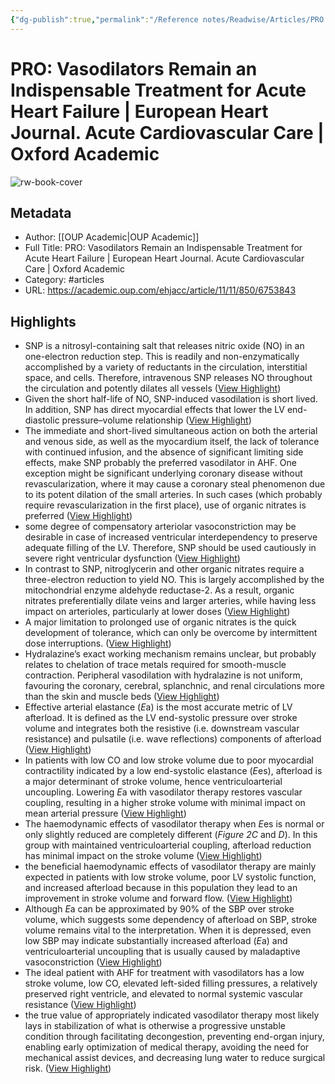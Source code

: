```yaml
---
{"dg-publish":true,"permalink":"/Reference notes/Readwise/Articles/PRO Vasodilators Remain an Indispensable Treatment for Acute Heart Failure  European Heart Journal. Acute Cardiovascular Care  Oxford Academic/"}
---
```


# PRO: Vasodilators Remain an Indispensable Treatment for Acute Heart Failure | European Heart Journal. Acute Cardiovascular Care | Oxford Academic

![rw-book-cover](https://oup.silverchair-cdn.com/oup/backfile/Content_public/Journal/ehjacc/11/11/10.1093_ehjacc_zuac128/1/m_zuac128_ga1.jpeg?Expires=1742075330&Signature=swQ9SFb1RfY2HEilpUajtdNW6ezVH1MLvkiILHHeOOkpWdIug3OjPQ2-o~znf063Qk3Rw~wSpRuy6LqM0kHRZUur~hjZkQ7ffy0SVhdbMPLPFCs1VvpyWV6aoy5x21nSKGNj2ZWNyNlA8UForUwBzcLAf5f2fih070HZKwUlRDG674oHyums42aFv9zvZtNnSxqcLA~8BTHONmxMOqz-ExeUeesjMmfw~bDNJpvtoAT2ev8NKVe7FETKnb-qzCr-nSlJpdHHjXPuXH9uI3-Yw~~O1J2gMRKmZrURN9elqm8xCYMq6~cpkXPv2vr4ha1ynC2sg3gHjIDBLHiuy~GuFA__&Key-Pair-Id=APKAIE5G5CRDK6RD3PGA)

## Metadata
- Author: [[OUP Academic\|OUP Academic]]
- Full Title: PRO: Vasodilators Remain an Indispensable Treatment for Acute Heart Failure | European Heart Journal. Acute Cardiovascular Care | Oxford Academic
- Category: #articles
- URL: https://academic.oup.com/ehjacc/article/11/11/850/6753843

## Highlights
- SNP is a nitrosyl-containing salt that releases nitric oxide (NO) in an one-electron reduction step. This is readily and non-enzymatically accomplished by a variety of reductants in the circulation, interstitial space, and cells. Therefore, intravenous SNP releases NO throughout the circulation and potently dilates all vessels ([View Highlight](https://read.readwise.io/read/01gwmmm816v2xnr3pttz6kpvmb))
- Given the short half-life of NO, SNP-induced vasodilation is short lived. In addition, SNP has direct myocardial effects that lower the LV end-diastolic pressure–volume relationship ([View Highlight](https://read.readwise.io/read/01gwmmp6xgqjxap08msjap5nx5))
- The immediate and short-lived simultaneous action on both the arterial and venous side, as well as the myocardium itself, the lack of tolerance with continued infusion, and the absence of significant limiting side effects, make SNP probably the preferred vasodilator in AHF. One exception might be significant underlying coronary disease without revascularization, where it may cause a coronary steal phenomenon due to its potent dilation of the small arteries. In such cases (which probably require revascularization in the first place), use of organic nitrates is preferred ([View Highlight](https://read.readwise.io/read/01gwmmr4caf2w6hvgyjpwkxk0j))
- some degree of compensatory arteriolar vasoconstriction may be desirable in case of increased ventricular interdependency to preserve adequate filling of the LV. Therefore, SNP should be used cautiously in severe right ventricular dysfunction ([View Highlight](https://read.readwise.io/read/01gwmmssvzxpdnj63rvybt5ss1))
- In contrast to SNP, nitroglycerin and other organic nitrates require a three-electron reduction to yield NO. This is largely accomplished by the mitochondrial enzyme aldehyde reductase-2. As a result, organic nitrates preferentially dilate veins and larger arteries, while having less impact on arterioles, particularly at lower doses ([View Highlight](https://read.readwise.io/read/01gwmmxbs997zx26bkb9bxzbye))
- A major limitation to prolonged use of organic nitrates is the quick development of tolerance, which can only be overcome by intermittent dose interruptions. ([View Highlight](https://read.readwise.io/read/01gwmmxqh5t6nn85cmkvs4bs8m))
- Hydralazine’s exact working mechanism remains unclear, but probably relates to chelation of trace metals required for smooth-muscle contraction. Peripheral vasodilation with hydralazine is not uniform, favouring the coronary, cerebral, splanchnic, and renal circulations more than the skin and muscle beds ([View Highlight](https://read.readwise.io/read/01gwmn0q26spvqrc29tqmzs07a))
- Effective arterial elastance (*E*a) is the most accurate metric of LV afterload. It is defined as the LV end-systolic pressure over stroke volume and integrates both the resistive (i.e. downstream vascular resistance) and pulsatile (i.e. wave reflections) components of afterload ([View Highlight](https://read.readwise.io/read/01gwmn2x9zbw7wnebw154rjabg))
- In patients with low CO and low stroke volume due to poor myocardial contractility indicated by a low end-systolic elastance (*E*es), afterload is a major determinant of stroke volume, hence ventriculoarterial uncoupling. Lowering *E*a with vasodilator therapy restores vascular coupling, resulting in a higher stroke volume with minimal impact on mean arterial pressure ([View Highlight](https://read.readwise.io/read/01gwmn3z4cn9edebwcf0kw9f79))
- The haemodynamic effects of vasodilator therapy when *E*es is normal or only slightly reduced are completely different (*Figure 2C* and *D*). In this group with maintained ventriculoarterial coupling, afterload reduction has minimal impact on the stroke volume ([View Highlight](https://read.readwise.io/read/01gwmn5dn6f19tvp28je1q04t0))
- the beneficial haemodynamic effects of vasodilator therapy are mainly expected in patients with low stroke volume, poor LV systolic function, and increased afterload because in this population they lead to an improvement in stroke volume and forward flow. ([View Highlight](https://read.readwise.io/read/01gwmn9xeakmchx84b94v1aj7g))
- Although *E*a can be approximated by 90% of the SBP over stroke volume, which suggests some dependency of afterload on SBP, stroke volume remains vital to the interpretation. When it is depressed, even low SBP may indicate substantially increased afterload (*E*a) and ventriculoarterial uncoupling that is usually caused by maladaptive vasoconstriction ([View Highlight](https://read.readwise.io/read/01gwmnpkyew9hevn3vfhj4z4bq))
- The ideal patient with AHF for treatment with vasodilators has a low stroke volume, low CO, elevated left-sided filling pressures, a relatively preserved right ventricle, and elevated to normal systemic vascular resistance ([View Highlight](https://read.readwise.io/read/01gwmntwjrgz8w60qk5sxq32kz))
- the true value of appropriately indicated vasodilator therapy most likely lays in stabilization of what is otherwise a progressive unstable condition through facilitating decongestion, preventing end-organ injury, enabling early optimization of medical therapy, avoiding the need for mechanical assist devices, and decreasing lung water to reduce surgical risk. ([View Highlight](https://read.readwise.io/read/01gwmqvd59fzhhjnhxfzvnn7my))

